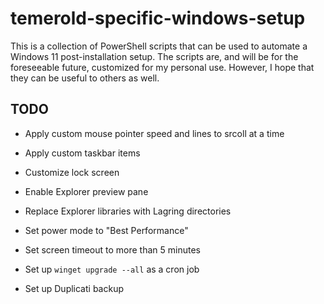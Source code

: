 # temerold-specific-windows-setup

This is a collection of PowerShell scripts that can be used to automate a Windows 11 post-installation setup. The scripts are, and will be for the foreseeable future, customized for my personal use. However, I hope that they can be useful to others as well.

## TODO

- Apply custom mouse pointer speed and lines to srcoll at a time

- Apply custom taskbar items

- Customize lock screen

- Enable Explorer preview pane

- Replace Explorer libraries with Lagring directories

- Set power mode to "Best Performance"

- Set screen timeout to more than 5 minutes

- Set up `winget upgrade --all` as a cron job

- Set up Duplicati backup
